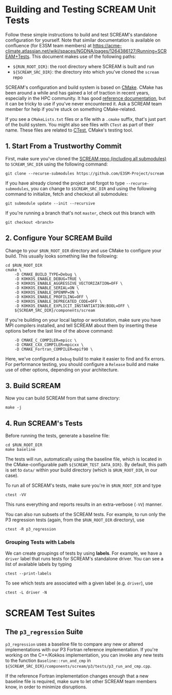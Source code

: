 # Building and Testing SCREAM Unit Tests

Follow these simple instructions to build and test SCREAM's standalone
configuration for yourself. Note that similar documentation is available on confluence (for E3SM team members) 
at https://acme-climate.atlassian.net/wiki/spaces/NGDNA/pages/1264386127/Running+SCREAM+Tests. 
This document makes use of the following paths:

+ `${RUN_ROOT_DIR}`: the root directory where SCREAM is built and run
+ `${SCREAM_SRC_DIR}`: the directory into which you've cloned the `scream` repo

SCREAM's configuration and build system is based on [CMake](https://cmake.org/).
CMake has been around a while and has gained a lot of traction in recent years,
especially in the HPC community. It has good [reference documentation](https://cmake.org/cmake/help/latest/index.html),
but it can be tricky to use if you've never encountered it. Ask a SCREAM team
member for help if you're stuck on something CMake-related.

If you see a `CMakeLists.txt` files or a file with a `.cmake` suffix, that's
just part of the build system. You might also see files with `CTest` as part of
their name. These files are related to [CTest](https://cmake.org/cmake/help/latest/manual/ctest.1.html),
CMake's testing tool.

## 1. Start From a Trustworthy Commit

First, make sure you've cloned the [SCREAM repo (including all submodules)](https://github.com/E3SM-Project/scream)
to `SCREAM_SRC_DIR` using the following command:

```
git clone --recurse-submodules https://github.com/E3SM-Project/scream
```

If you have already cloned the project and forgot to type `--recurse-submodules`, you can change to `$SCREAM_SRC_DIR` and using the following command to initialize, fetch and checkout all submodules:

```
git submodule update --init --recursive
```

If you're running a branch that's not `master`, check out this branch with

```
git checkout <branch>
```

## 2. Configure Your SCREAM Build

Change to your `$RUN_ROOT_DIR` directory and use CMake to configure your build.
This usually looks something like the following:
```
cd $RUN_ROOT_DIR
cmake \
    -D CMAKE_BUILD_TYPE=Debug \
    -D KOKKOS_ENABLE_DEBUG=TRUE \
    -D KOKKOS_ENABLE_AGGRESSIVE_VECTORIZATION=OFF \
    -D KOKKOS_ENABLE_SERIAL=ON \
    -D KOKKOS_ENABLE_OPENMP=ON \
    -D KOKKOS_ENABLE_PROFILING=OFF \
    -D KOKKOS_ENABLE_DEPRECATED_CODE=OFF \
    -D KOKKOS_ENABLE_EXPLICIT_INSTANTIATION:BOOL=OFF \
    ${SCREAM_SRC_DIR}/components/scream
```

If you're building on your local laptop or workstation, make sure you have MPI
compilers installed, and tell SCREAM about them by inserting these options before
the last line of the above command:

```
    -D CMAKE_C_COMPILER=mpicc \
    -D CMAKE_CXX_COMPILER=mpicxx \
    -D CMAKE_Fortran_COMPILER=mpif90 \
```

Here, we've configured a `Debug` build to make it easier to find and fix errors.
For performance testing, you should configure a `Release` build and make use of
other options, depending on your architecture.

## 3. Build SCREAM

Now you can build SCREAM from that same directory:

```
make -j
```

## 4. Run SCREAM's Tests

Before running the tests, generate a baseline file:

```
cd $RUN_ROOT_DIR
make baseline
```

The tests will run, automatically using the baseline file, which is located in
the CMake-configurable path `${SCREAM_TEST_DATA_DIR}`. By default, this path is
set to `data/` within your build directory (which is `$RUN_ROOT_DIR`, in
our case).

To run all of SCREAM's tests, make sure you're in `$RUN_ROOT_DIR` and type

```
ctest -VV
```

This runs everything and reports results in an extra-verbose (`-VV`) manner.

You can also run subsets of the SCREAM tests. For example, to run only the
P3 regression tests (again, from the `$RUN_ROOT_DIR` directory), use

```
ctest -R p3_regression
```

### Grouping Tests with Labels

We can create groupings of tests by using **labels**. For example, we have a
`driver` label that runs tests for SCREAM's standalone driver. You can see a
list of available labels by typing

```
ctest --print-labels
```

To see which tests are associated with a given label (e.g. `driver`), use

```
ctest -L driver -N
```

# SCREAM Test Suites

## The `p3_regression` Suite

`p3_regression` uses a baseline file to compare any new or altered
implementations with our P3 Fortran reference implementation. If you're working
on the C++/Kokkos implementation, you can invoke any new tests to the function
`Baseline::run_and_cmp` in
`${SCREAM_SRC_DIR}/components/scream/p3/tests/p3_run_and_cmp.cpp`.

If the reference Fortran implementation changes enough that a new baseline file
is required, make sure to let other SCREAM team members know, in order to
minimize disruptions.

